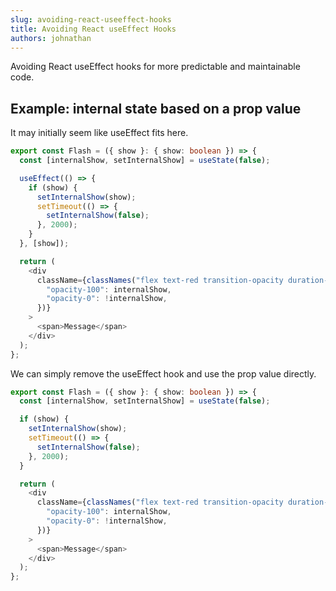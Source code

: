 ```yaml
---
slug: avoiding-react-useeffect-hooks
title: Avoiding React useEffect Hooks
authors: johnathan
---
```


Avoiding React useEffect hooks for more predictable and maintainable code.

<!-- truncate -->

## Example: internal state based on a prop value

It may initially seem like useEffect fits here.

```ts
export const Flash = ({ show }: { show: boolean }) => {
  const [internalShow, setInternalShow] = useState(false);

  useEffect(() => {
    if (show) {
      setInternalShow(show);
      setTimeout(() => {
        setInternalShow(false);
      }, 2000);
    }
  }, [show]);

  return (
    <div
      className={classNames("flex text-red transition-opacity duration-300 ease-in-out", {
        "opacity-100": internalShow,
        "opacity-0": !internalShow,
      })}
    >
      <span>Message</span>
    </div>
  );
};
```

We can simply remove the useEffect hook and use the prop value directly.
```ts
export const Flash = ({ show }: { show: boolean }) => {
  const [internalShow, setInternalShow] = useState(false);

  if (show) {
    setInternalShow(show);
    setTimeout(() => {
      setInternalShow(false);
    }, 2000);
  }

  return (
    <div
      className={classNames("flex text-red transition-opacity duration-300 ease-in-out", {
        "opacity-100": internalShow,
        "opacity-0": !internalShow,
      })}
    >
      <span>Message</span>
    </div>
  );
};
```
